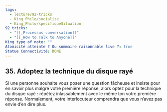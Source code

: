 ```yaml
---
tags:
  - lecture/92-tricks
  - King_Philo/socialize
  - King_Philo/specifiqueSituation
92 tricks:
  - "[[_Processus conversation]]"
  - "[[_How to Talk to Anyone]]"
King type of note: ""
Atomicité atteinte ? Ou sommaire raisonnable live ?: true
Statue Connectivité: DONE
---
```



## 35. Adoptez la technique du disque rayé

Si une personne souhaite vous poser une question fâcheuse et insiste pour en savoir plus malgré votre première réponse, alors optez pour la technique du disque rayé : répétez inlassablement avec le même ton votre première réponse. Normalement, votre interlocuteur comprendra que vous n’avez pas envie d’en dire plus.